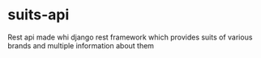 # suits-api
Rest api made whi django rest framework which provides suits of various brands and multiple information about them
